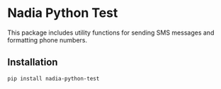 # Nadia Python Test

This package includes utility functions for sending SMS messages and formatting phone numbers.

## Installation
```bash
pip install nadia-python-test
